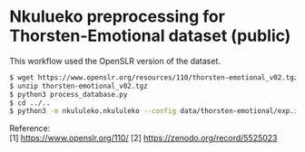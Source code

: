 # Nkulueko preprocessing for Thorsten-Emotional dataset (public)

This workflow used the OpenSLR version of the dataset.

```bash
$ wget https://www.openslr.org/resources/110/thorsten-emotional_v02.tgz
$ unzip thorsten-emotional_v02.tgz
$ python3 process_database.py
$ cd ../..
$ python3 -m nkululeko.nkululeko --config data/thorsten-emotional/exp.ini
```


Reference:  
[1] https://www.openslr.org/110/
[2] https://zenodo.org/record/5525023
